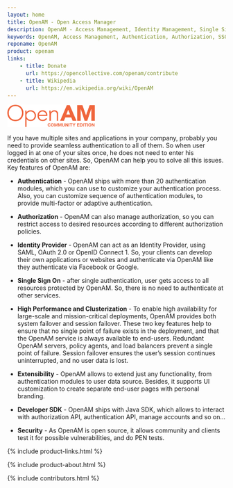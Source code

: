 ```yaml
---
layout: home
title: OpenAM - Open Access Manager
description: OpenAM - Access Management, Identity Management, Single Sign On and Identity Provider Solution to protect your sites.
keywords: OpenAM, Access Management, Authentication, Authorization, SSO, Single Sign On, Identity Provider, Open Identity Platform
reponame: OpenAM
product: openam
links: 
    - title: Donate
      url: https://opencollective.com/openam/contribute
    - title: Wikipedia
      url: https://en.wikipedia.org/wiki/OpenAM
---
```


<div class="container text-center mb-4">
    <a target="_blank" href="https://github.com/OpenIdentityPlatform/OpenAM">
        <img src="/assets/img/openam-logo.png" width="40%" alt="OpenAM Logo"/>
    </a>
</div>

If you have multiple sites and applications in your company, probably you need to provide seamless authentication to all of them. So when user logged in at one of your sites once, he does not need to enter his credentials on other sites.
So, OpenAM can help you to solve all this issues. Key features of OpenAM are:

* **Authentication**  - OpenAM ships with more than 20 authentication modules, which you can use to customize your authentication process. Also, you can customize sequence of authentication modules, to provide multi-factor or adaptive authentication.

* **Authorization** - OpenAM can also manage authorization, so you can restrict access to desired resources according to different authorization policies.

* **Identity Provider** - OpenAM can act as an Identity Provider, using SAML, OAuth 2.0 or OpenID Connect 1. So, your clients can develop their own applications or websites and authenticate via OpenAM like they authenticate via Facebook or Google.

* **Single Sign On** - after single authentication, user gets access to all resources protected by OpenAM. So, there is no need to authenticate at other services.

* **High Performance and Clusterization** - To enable high availability for large-scale and mission-critical deployments, OpenAM provides both system failover and session failover. These two key features help to ensure that no single point of failure exists in the deployment, and that the OpenAM service is always available to end-users. Redundant OpenAM servers, policy agents, and load balancers prevent a single point of failure. Session failover ensures the user’s session continues uninterrupted, and no user data is lost.

* **Extensibility** - OpenAM allows to extend just any functionality, from authentication modules to user data source. Besides, it supports UI customization to create separate end-user pages with personal branding.

* **Developer SDK** - OpenAM ships with Java SDK, which allows to interact with authorization API, authentication API, manage accounts and so on...


* **Security** - As OpenAM is open source, it allows community and clients test it for possible vulnerabilities, and do PEN tests.

 {% include product-links.html %}

 {% include product-about.html %}

 {% include contributors.html %}



